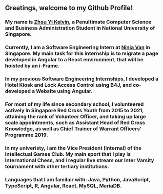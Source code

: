 ## Greetings, welcome to my Github Profile!

### My name is [Zhou Yi Kelvin](https://www.linkedin.com/in/zhou-yi-kelvin/), a Penultimate Computer Science and Business Administration Student in National University of Singapore.

### Currently, I am a Software Engineering Intern at [Ninja Van](https://www.ninjavan.co/en-sg) in Singapore. My main task for this internship is to migrate a page developed in Angular to a React environment, that will be hoisted by an i-Frame.

### In my previous Software Engineering Internships, I developed a Hotel Kiosk and Lock Access Control using B4J, and co-developed a Website using Angular.

### For most of my life since secondary school, I volunteered actively in Singapore Red Cross Youth from 2015 to 2021, attaining the rank of Volunteer Officer, and taking up large scale appointments, such as Assistant Head of Red Cross Knowledge, as well as Chief Trainer of Warrant Officers' Programme 2019.

### In my univeristy, I am the Vice President (Internal) of the Intellectual Games Club. My main sport that I play is International Chess, and I regular live stream our Inter Varsity tournament with other tertiary institutions.

### Languages that I am familair with: Java, Python, JavaScript, TypeScript, R, Angular, React, MySQL, MariaDB.

<!--
**zhoube/zhoube** is a ✨ _special_ ✨ repository because its `README.md` (this file) appears on your GitHub profile.

Here are some ideas to get you started:

- 🔭 I’m currently working on ...
- 🌱 I’m currently learning ...
- 👯 I’m looking to collaborate on ...
- 🤔 I’m looking for help with ...
- 💬 Ask me about ...
- 📫 How to reach me: ...
- 😄 Pronouns: ...
- ⚡ Fun fact: ...
-->
